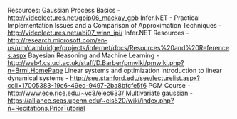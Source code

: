 Resources:
Gaussian Process Basics - http://videolectures.net/gpip06_mackay_gpb
Infer.NET - Practical Implementation Issues and a Comparison of Approximation Techniques - http://videolectures.net/abi07_winn_ipi/
Infer.NET Resources - http://research.microsoft.com/en-us/um/cambridge/projects/infernet/docs/Resources%20and%20References.aspx
Bayesian Reasoning and Machine Learning - http://web4.cs.ucl.ac.uk/staff/D.Barber/pmwiki/pmwiki.php?n=Brml.HomePage
Linear systems and optimization introduction to linear dynamical systems - http://see.stanford.edu/see/lecturelist.aspx?coll=17005383-19c6-49ed-9497-2ba8bfcfe5f6
PGM Course - http://www.ece.rice.edu/~vc3/elec633/
Multivariate gaussian - https://alliance.seas.upenn.edu/~cis520/wiki/index.php?n=Recitations.PriorTutorial